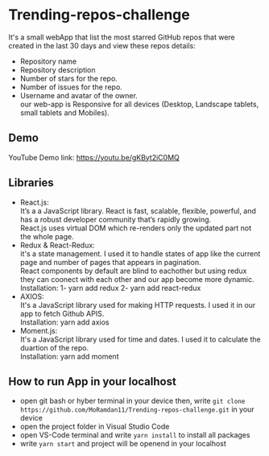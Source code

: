 # Trending-repos-challenge
It's a small webApp that list the most starred GitHub repos that were created in the last 30 days and view these repos details: <br />
* Repository name
* Repository description
* Number of stars for the repo.
* Number of issues for the repo.
* Username and avatar of the owner.<br/>
our web-app is Responsive for all devices (Desktop, Landscape tablets, small tablets and Mobiles).

## Demo
YouTube Demo link: https://youtu.be/gKByt2iC0MQ

## Libraries 
* React.js:<br/>
It’s a a JavaScript library. React is fast, scalable, flexible, powerful, and has a robust developer community that’s rapidly growing.<br/>
React.js uses virtual DOM which re-renders only the updated part not the whole page.
* Redux & React-Redux:<br/>
it's a state management. I used it to handle states of app like the current page and number of pages that appears in pagination.<br/>
React components by default are blind to eachother but using redux they can coonect with each other and our app become more dynamic.<br/>
Installation: 1- yarn add redux  2- yarn add react-redux
* AXIOS:<br/>
It's a JavaScript library used for making HTTP requests. I used it in our app to fetch Github APIS.<br />
Installation: yarn add axios
* Moment.js:<br/>
It's a JavaScript library used for time and dates. I used it to calculate the duartion of the repo.<br/>
Installation: yarn add moment

## How to run App in your localhost
* open git bash or hyber terminal in your device then, write `git clone https://github.com/MoRamdan11/Trending-repos-challenge.git` in your device 
* open the project folder in Visual Studio Code
* open VS-Code terminal and write `yarn install` to install all packages
* write `yarn start` and project will be openend in your localhost
